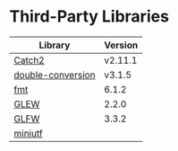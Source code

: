 
# Third-Party Libraries

Library | Version
--- | ---
[Catch2](https://github.com/catchorg/Catch2) | v2.11.1
[double-conversion](https://github.com/google/double-conversion) | v3.1.5
[fmt](https://github.com/fmtlib/fmt) | 6.1.2
[GLEW](https://github.com/nigels-com/glew) | 2.2.0
[GLFW](https://github.com/glfw/glfw) | 3.3.2
[miniutf](https://github.com/dropbox/miniutf) | 
